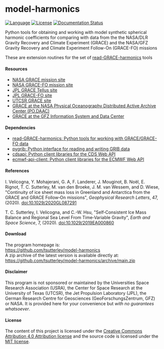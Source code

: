 model-harmonics
===============

[![Language](https://img.shields.io/badge/python-v3.7-green.svg)](https://www.python.org/)
[![License](https://img.shields.io/badge/license-MIT-green.svg)](https://github.com/tsutterley/model-harmonics/blob/main/LICENSE)
[![Documentation Status](https://readthedocs.org/projects/model-harmonics/badge/?version=latest)](https://read-grace-harmonics.readthedocs.io/projects/model-harmonics/en/latest/?badge=latest)

Python tools for obtaining and working with model synthetic spherical harmonic coefficients for comparing with data from the the NASA/DLR Gravity Recovery and Climate Experiment (GRACE) and the NASA/GFZ Gravity Recovery and Climate Experiment Follow-On (GRACE-FO) missions

These are extension routines for the set of [read-GRACE-harmonics](https://github.com/tsutterley/read-GRACE-harmonics) tools

#### Resources
- [NASA GRACE mission site](https://www.nasa.gov/mission_pages/Grace/index.html)
- [NASA GRACE-FO mission site](https://www.nasa.gov/missions/grace-fo)
- [JPL GRACE Tellus site](https://grace.jpl.nasa.gov/)
- [JPL GRACE-FO site](https://gracefo.jpl.nasa.gov/)
- [UTCSR GRACE site](http://www.csr.utexas.edu/grace/)
- [GRACE at the NASA Physical Oceanography Distributed Active Archive Center (PO.DAAC)](https://podaac.jpl.nasa.gov/grace)
- [GRACE at the GFZ Information System and Data Center](http://isdc.gfz-potsdam.de/grace-isdc/)

#### Dependencies
- [read-GRACE-harmonics: Python tools for working with GRACE/GRACE-FO data](https://github.com/tsutterley/read-GRACE-harmonics/)
- [pygrib: Python interface for reading and writing GRIB data](https://pypi.python.org/pypi/pygrib)
- [cdsapi: Python client libraries for the CDS Web API](https://pypi.org/project/cdsapi/)
- [ecmwf-api-client: Python client libraries for the ECMWF Web API](https://software.ecmwf.int/wiki/display/WEBAPI/Web-API+Downloads)

#### References
I. Velicogna, Y. Mohajerani, G. A, F. Landerer, J. Mouginot, B. No&euml;l,
E. Rignot, T. C. Sutterley, M. van den Broeke, J. M. van Wessem, and D. Wiese,
"Continuity of ice sheet mass loss in Greenland and Antarctica from the GRACE
and GRACE Follow‐On missions", *Geophysical Research Letters*, 47,
(2020). [doi:10.1029/2020GL087291]( https://doi.org/10.1029/2020GL087291)

T. C. Sutterley, I. Velicogna, and C.-W. Hsu, "Self‐Consistent Ice Mass Balance
and Regional Sea Level From Time‐Variable Gravity", *Earth and Space Science*, 7,
(2020). [doi:10.1029/2019EA000860](https://doi.org/10.1029/2019EA000860)

#### Download
The program homepage is:  
https://github.com/tsutterley/model-harmonics  
A zip archive of the latest version is available directly at:  
https://github.com/tsutterley/model-harmonics/archive/main.zip  

#### Disclaimer
This program is not sponsored or maintained by the Universities Space Research Association (USRA), the Center for Space Research at the University of Texas (UTCSR), the Jet Propulsion Laboratory (JPL), the German Research Centre for Geosciences (GeoForschungsZentrum, GFZ) or NASA.  It is provided here for your convenience but _with no guarantees whatsoever_.

#### License
The content of this project is licensed under the [Creative Commons Attribution 4.0 Attribution license](https://creativecommons.org/licenses/by/4.0/) and the source code is licensed under the [MIT license](LICENSE).
